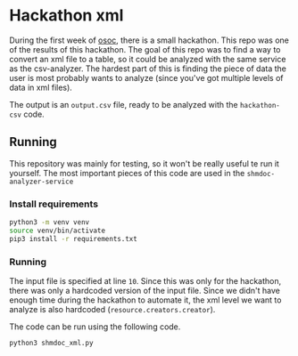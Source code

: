 # Hackathon xml
During the first week of [osoc](https://osoc.be/), there is a small hackathon. This repo was one of the results of this hackathon.
The goal of this repo was to find a way to convert an xml file to a table, so it could be analyzed with the same service as the csv-analyzer. The hardest part of this is finding the piece of data the user is most probably wants to analyze (since you've got multiple levels of data in xml files).

The output is an `output.csv` file, ready to be analyzed with the `hackathon-csv` code.
## Running
This repository was mainly for testing, so it won't be really useful te run it yourself. The most important pieces of this code are used in the ```shmdoc-analyzer-service```
### Install requirements
```bash
python3 -m venv venv
source venv/bin/activate
pip3 install -r requirements.txt
```
### Running
The input file is specified at line `10`. Since this was only for the hackathon, there was only a hardcoded version of the input file. 
Since we didn't have enough time during the hackathon to automate it, the xml level we want to analyze is also hardcoded (`resource.creators.creator`).

The code can be run using the following code. 
```bash
python3 shmdoc_xml.py
```
